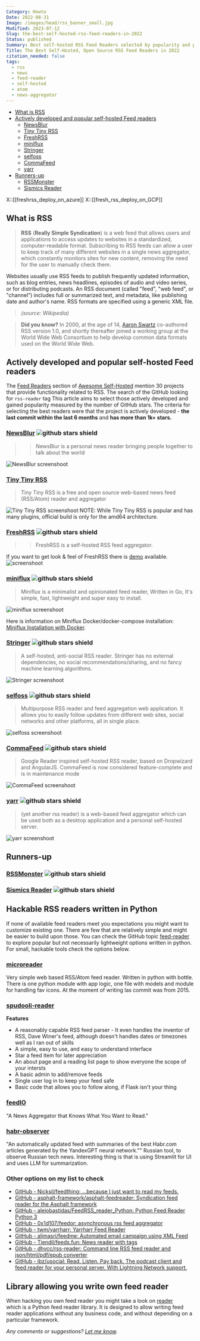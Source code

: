 ```yaml
---
Category: Howto
Date: 2022-08-31
Image: /images/head/rss_banner_small.jpg
Modified: 2023-07-12
Slug: the-best-self-hosted-rss-feed-readers-in-2022
Status: published
Summary: Best self-hosted RSS Feed Readers selected by popularity and project activity.
Title: The Best Self-Hosted, Open Source RSS Feed Readers in 2022
citation_needed: false
tags:
  - rss
  - news
  - feed-reader
  - self-hosted
  - atom
  - news-aggregator
---
```

<!-- MarkdownTOC levels="2,3" autolink="true" autoanchor="true" -->

- [What is RSS](#what-is-rss)
- [Actively developed and popular self-hosted Feed readers](#actively-developed-and-popular-self-hosted-feed-readers)
  - [NewsBlur](#newsblur)
  - [Tiny Tiny RSS](#tiny-tiny-rss)
  - [FreshRSS](#freshrss)
  - [miniflux](#miniflux)
  - [Stringer](#stringer)
  - [selfoss](#selfoss)
  - [CommaFeed](#commafeed)
  - [yarr](#yarr)
- [Runners-up](#runners-up)
  - [RSSMonster](#rssmonster)
  - [Sismics Reader](#sismics-reader)

<!-- /MarkdownTOC -->

X::[[freshrss_deploy_on_azure]]
X::[[fresh_rss_deploy_on_GCP]]

<a id="what-is-rss"></a>

## What is RSS
>
>**RSS** (**Really Simple Syndication**) is a web feed that allows users and applications to access updates to websites in a standardized, computer-readable format. Subscribing to RSS feeds can allow a user to keep track of many different websites in a single news aggregator, which constantly monitors sites for new content, removing the need for the user to manually check them.
>
Websites usually use RSS feeds to publish frequently updated information, such as blog entries, news headlines, episodes of audio and video series, or for distributing podcasts. An RSS document (called "feed", "web feed", or "channel") includes full or summarized text, and metadata, like publishing date and author's name. RSS formats are specified using a generic XML file.
>
> *(source: Wikipedia)*

> **Did you know?**
> In 2000, at the age of 14, [Aaron Swartz](https://www.rollingstone.com/culture/culture-news/the-brilliant-life-and-tragic-death-of-aaron-swartz-177191/?sub_action=logged_in) co-authored RSS version 1.0, and shortly thereafter joined a working group at the World Wide Web Consortium to help develop common data formats used on the World Wide Web.

<a id="actively-developed-and-popular-self-hosted-feed-readers"></a>

## Actively developed and popular self-hosted Feed readers

The [Feed Readers](https://github.com/awesome-selfhosted/awesome-selfhosted#feed-readers) section of [Awesome Self-Hosted](https://github.com/awesome-selfhosted/awesome-selfhosted#feed-readers) mention 30 projects that provide functionality related to RSS. The search of the GitHub looking for `rss-reader` tag This article aims to select those actively developed and gained popularity measured by the number of GitHub stars. The criteria for selecting the best readers were that the project is actively developed - **the last commit within the last 6 months** and **has more than 1k+ stars.**

<a id="newsblur"></a>

### [NewsBlur](https://www.newsblur.com/) ![github stars shield](https://img.shields.io/github/stars/samuelclay/NewsBlur.svg?logo=github)
>>
>> NewsBlur is a personal news reader bringing people together to talk about the world

![NewsBlur screenshoot](https://www.newsblur.com/media/img/welcome/feature_1.png)

<a id="tiny-tiny-rss"></a>

### [Tiny Tiny RSS](https://git.tt-rss.org/)
>
> Tiny Tiny RSS is a free and open source web-based news feed (RSS/Atom) reader and aggregator

![Tiny Tiny RSS screenshoot](https://tt-rss.org/images/ttrss/21.03/Screenshot%202021-03-10%20152046.webp)
NOTE: While Tiny Tiny RSS is popular and has many plugins, official build is only for the amd64 architecture.

<a id="freshrss"></a>

### [FreshRSS](https://github.com/FreshRSS/FreshRSS) ![github stars shield](https://img.shields.io/github/stars/FreshRSS/FreshRSS.svg?logo=github)
>>
>> FreshRSS is a self-hosted RSS feed aggregator.

If you want to get look & feel of FreshRSS there is [demo](https://demo.freshrss.org/i/?rid=657dd0c01d6eb) available.
![screenshoot](https://github.com/FreshRSS/FreshRSS/raw/edge/docs/img/FreshRSS-screenshot.png)

<a id="miniflux"></a>

### [miniflux](https://miniflux.app/) ![github stars shield](https://img.shields.io/github/stars/miniflux/v2.svg?logo=github)
>
> Miniflux is a minimalist and opinionated feed reader, Written in Go, It's simple, fast, lightweight and super easy to install.

![miniflux screenshoot](https://miniflux.app/images/overview.png)

Here is information on Miniflux Docker/docker-compose installation: [Miniflux Installation with Docker](https://miniflux.app/docs/dacker.html).

<a id="stringer"></a>

### [Stringer](https://github.com/stringer-rss/stringer) ![github stars shield](https://img.shields.io/github/stars/stringer-rss/stringer.svg?logo=github)
>
> A self-hosted, anti-social RSS reader. Stringer has no external dependencies, no social recommendations/sharing, and no fancy machine learning algorithms.

![Stringer screenshoot](https://github.com/stringer-rss/stringer/raw/main/screenshots/stories.png)

<a id="selfoss"></a>

### [selfoss](https://selfoss.aditu.de/) ![github stars shield](https://img.shields.io/github/stars/fossar/selfoss.svg?logo=github)
>
> Multipurpose RSS reader and feed aggregation web application. It allows you to easily follow updates from different web sites, social networks and other platforms, all in single place.

![selfoss screenshoot](https://selfoss.aditu.de/images/screenshot-desktop.png)

<a id="commafeed"></a>

### [CommaFeed](https://github.com/Athou/commafeed) ![github stars shield](https://img.shields.io/github/stars/Athou/commafeed.svg?logo=github)
>
> Google Reader inspired self-hosted RSS reader, based on Dropwizard and AngularJS. CommaFeed is now considered feature-complete and is in maintenance mode

![CommaFeed screenshoot](https://user-images.githubusercontent.com/1256795/184886828-1973f148-58a9-4c6d-9587-ee5e5d3cc2cb.png)

<a id="yarr"></a>

### [yarr](https://github.com/nkanaev/yarr) ![github stars shield](https://img.shields.io/github/stars/nkanaev/yarr.svg?logo=github)
>
>(yet another rss reader) is a web-based feed aggregator which can be used both as a desktop application and a personal self-hosted server.

![yarr screenshoot](https://github.com/nkanaev/yarr/raw/master/etc/promo.png)

<a id="runners-up"></a>

## Runners-up

<a id="rssmonster"></a>

### [RSSMonster](https://github.com/pietheinstrengholt/rssmonster) ![github stars shield](https://img.shields.io/github/stars/pietheinstrengholt/rssmonster.svg?logo=github)

<a id="sismics-reader"></a>

### [Sismics Reader](https://github.com/sismics/reader) ![github stars shield](https://img.shields.io/github/stars/sismics/reader.svg?logo=github)

## Hackable RSS readers written in Python

If none of available feed readers meet you expectations you might want to customize existing one. There are few that are relatively simple and might be easier to build upon those. You can check the GitHub topic [feed-reader](https://github.com/topics/feed-reader?l=python) to explore  popular but not necessarily lightweight options written in python. For small, hackable tools check the options below.

### [microreader](https://github.com/morganbengtsson/microreader)

Very simple web based RSS/Atom feed reader. Written in python with bottle.
There is one python module with app logic, one file with models and module for handling fav icons. At the moment of writing las commit was from 2015.

### [spudooli-reader](https://github.com/spudooli/spudooli-reader)

**Features**

- A reasonably capable RSS feed parser - It even handles the inventor of RSS, Dave Winer's feed, although doesn't handles dates or timezones well as I ran out of skills
- A simple, easy to use, and easy to understand interface
- Star a feed item for later appreciation
- An about page and a reading list page to show everyone the scope of your intersts
- A basic admin to add/remove feeds
- Single user log in to keep your feed safe
- Basic code that allows you to follow along, if Flask isn't your thing

### [feedIO](https://github.com/seejay/feedIO)

"A News Aggregator that Knows What You Want to Read."

### [habr-observer](https://github.com/pltnk/habr-observer)

"An automatically updated feed with summaries of the best Habr.com articles generated by the YandexGPT neural network.""
Russian tool, to observe Russian tech news. Interesting thing is that is using Streamlit for UI and uses LLM for summarization.

### Other options on my list to check

- [GitHub - Nicksil/feedthing: ...because I just want to read my feeds.](https://github.com/Nicksil/feedthing)
- [GitHub - asphalt-framework/asphalt-feedreader: Syndication feed reader for the Asphalt framework](https://github.com/asphalt-framework/asphalt-feedreader)
- [GitHub - alejobastidas/FeedRSS\_reader\_Python: Python Feed Reader Python 3](https://github.com/alejobastidas/FeedRSS_reader_Python)
- [GitHub - 0x1d107/feedor: asynchronous rss feed aggregator](https://github.com/0x1d107/feedor)
- [GitHub - twm/yarrharr: Yarrharr Feed Reader](https://github.com/twm/yarrharr)
- [GitHub - alimasri/feedme: Automated email campaign using XML Feed](https://github.com/alimasri/feedme)
- [GitHub - Tiendil/feeds.fun: News reader with tags](https://github.com/Tiendil/feeds.fun)
- [GitHub - dhvcc/rss-reader: Command line RSS feed reader and json/html/pdf/epub converter](https://github.com/dhvcc/rss-reader)
- [GitHub - ibz/usocial: Read. Listen. Pay back. The podcast client and feed reader for your personal server. With Lightning Network support.](https://github.com/ibz/usocial)

## Library allowing you write own feed reader

When hacking you own feed reader you might take a look on [reader](https://github.com/lemon24/reader) which is a Python feed reader library. It is designed to allow writing feed reader applications without any business code, and without depending on a particular framework.

*Any comments or suggestions? [Let me know](mailto:ksafjan@gmail.com?subject=Blog+post).*
